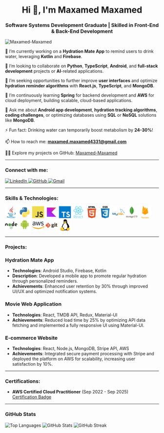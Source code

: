 <h1 align="center">Hi 👋, I'm Maxamed Maxamed</h1>
<h3 align="center">Software Systems Development Graduate | Skilled in Front-End & Back-End Development</h3>

<p align="left"> <img src="https://komarev.com/ghpvc/?username=Maxamed-Maxamed&label=Profile%20views&color=0e75b6&style=flat" alt="Maxamed-Maxamed" /> </p>

🔭 I’m currently working on a **Hydration Mate App** to remind users to drink water, leveraging **Kotlin** and **Firebase**.

👯 I’m looking to collaborate on **Python**, **TypeScript**, **Android**, and **full-stack development** projects or **AI**-related applications.

🤝 I’m seeking opportunities to further improve **user interfaces** and optimize **hydration reminder algorithms** with **React.js**, **TypeScript**, and **MongoDB**.

🌱 I’m continuously learning **Spring** for backend development and **AWS** for cloud deployment, building scalable, cloud-based applications.

💬 Ask me about **Android app development**, **hydration tracking algorithms**, **coding challenges**, or optimizing databases using **SQL** or **NoSQL** solutions like **MongoDB**.

⚡ Fun fact: Drinking water can temporarily boost metabolism by **24-30%**!

📫 How to reach me: **maxamed.maxamed4331@gmail.com**

👨‍💻 Explore my projects on GitHub: [Maxamed-Maxamed](https://github.com/Maxamed-Maxamed)

---

<h3 align="left">Connect with me:</h3>
<p align="left">
<a href="https://www.linkedin.com/in/maxamed-maxamed-a87298151/" target="_blank">
    <img src="https://img.shields.io/badge/LinkedIn-0077B5?style=for-the-badge&logo=linkedin&logoColor=white" alt="LinkedIn"/>
</a>
<a href="https://github.com/Maxamed-Maxamed" target="_blank">
    <img src="https://img.shields.io/badge/GitHub-100000?style=for-the-badge&logo=github&logoColor=white" alt="GitHub"/>
</a>
<a href = "mailto:maxamed.maxamed4331@gmail.com">
    <img src="https://img.shields.io/badge/-Gmail-%23333?style=for-the-badge&logo=gmail&logoColor=white" alt="Gmail"/>
</a>
</p>

---

<h3 align="left">Skills & Technologies:</h3>
<p align="left">
<img src="https://raw.githubusercontent.com/devicons/devicon/master/icons/java/java-original.svg" alt="Java" width="40" height="40"/>
<img src="https://raw.githubusercontent.com/devicons/devicon/master/icons/python/python-original.svg" alt="Python" width="40" height="40"/>
<img src="https://raw.githubusercontent.com/devicons/devicon/master/icons/javascript/javascript-original.svg" alt="JavaScript" width="40" height="40"/>
<img src="https://raw.githubusercontent.com/devicons/devicon/master/icons/kotlin/kotlin-original.svg" alt="Kotlin" width="40" height="40"/>
<img src="https://raw.githubusercontent.com/devicons/devicon/master/icons/typescript/typescript-original.svg" alt="TypeScript" width="40" height="40"/>
<img src="https://raw.githubusercontent.com/devicons/devicon/master/icons/react/react-original-wordmark.svg" alt="React" width="40" height="40"/>
<img src="https://raw.githubusercontent.com/devicons/devicon/master/icons/html5/html5-original-wordmark.svg" alt="HTML" width="40" height="40"/>
<img src="https://raw.githubusercontent.com/devicons/devicon/master/icons/css3/css3-original-wordmark.svg" alt="CSS" width="40" height="40"/>
<img src="https://raw.githubusercontent.com/devicons/devicon/master/icons/mysql/mysql-original-wordmark.svg" alt="MySQL" width="40" height="40"/>
<img src="https://raw.githubusercontent.com/devicons/devicon/master/icons/mongodb/mongodb-original-wordmark.svg" alt="MongoDB" width="40" height="40"/>
<img src="https://raw.githubusercontent.com/devicons/devicon/master/icons/firebase/firebase-plain-wordmark.svg" alt="Firebase" width="40" height="40"/>
<img src="https://raw.githubusercontent.com/devicons/devicon/master/icons/nodejs/nodejs-original-wordmark.svg" alt="Node.js" width="40" height="40"/>
<img src="https://raw.githubusercontent.com/devicons/devicon/master/icons/android/android-original-wordmark.svg" alt="Android" width="40" height="40"/>
<img src="https://raw.githubusercontent.com/devicons/devicon/master/icons/amazonwebservices/amazonwebservices-original-wordmark.svg" alt="AWS" width="40" height="40"/>
<img src="https://raw.githubusercontent.com/devicons/devicon/master/icons/git/git-original-wordmark.svg" alt="Git" width="40" height="40"/>
<img src="https://raw.githubusercontent.com/devicons/devicon/master/icons/linux/linux-original.svg" alt="Linux" width="40" height="40"/>
</p>

---

<h3 align="left">Projects:</h3>

### **Hydration Mate App**
- **Technologies**: Android Studio, Firebase, Kotlin
- **Description**: Developed a mobile app to promote regular hydration through personalized reminders.
- **Achievements**: Enhanced user retention by 30% through improved UI/UX and optimized notification systems.

### **Movie Web Application**
- **Technologies**: React, TMDB API, Redux, Material-UI
- **Achievements**: Reduced load time by 25% by optimizing API data fetching and implemented a fully responsive UI using Material-UI.

### **E-commerce Website**
- **Technologies**: React, Node.js, MongoDB, Stripe API, AWS
- **Achievements**: Integrated secure payment processing with Stripe and deployed the platform on AWS for scalability, increasing user satisfaction by 10%.

---

<h3 align="left">Certifications:</h3>

- **AWS Certified Cloud Practitioner** (Sep 2022 - Sep 2025)  
  [Certification Badge](https://www.credly.com/badges/e2d0eb06-a426-4a9b-aadd-a890c486a543)

---

<h3 align="left">GitHub Stats</h3>

<img align="center" height="180em" src="https://github-readme-stats.vercel.app/api/top-langs/?username=Maxamed-Maxamed&layout=compact&theme=tokyonight" alt="Top Languages" />

<img align="center" height="180em" src="https://github-readme-stats.vercel.app/api?username=Maxamed-Maxamed&show_icons=true&locale=en&theme=tokyonight" alt="GitHub Stats" />

<img align="center" height="180em" src="https://github-readme-streak-stats.herokuapp.com/?user=Maxamed-Maxamed&theme=tokyonight" alt="GitHub Streak" />

